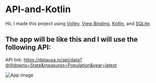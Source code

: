 # API-and-Kotlin
Hii, I made this project using [Volley](https://developer.android.com/training/volley/simple), [View Binding](https://developer.android.com/topic/libraries/view-binding), [Kotlin](https://kotlinlang.org/docs/android-overview.html), and [SQLite](https://www.sqlite.org/datatype3.html).
## The app will be like this and I will use the following API:
API link: https://datausa.io/api/data?drilldowns=State&measures=Population&year=latest

![App image](https://cdn.discordapp.com/attachments/438100369802002432/926169315122757632/unknown.png)
